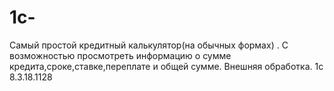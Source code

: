 # 1c-
Самый простой кредитный калькулятор(на обычных формах) . С возможностью просмотреть информацию о сумме кредита,сроке,ставке,переплате и общей сумме.
Внешняя обработка.
1с 8.3.18.1128
